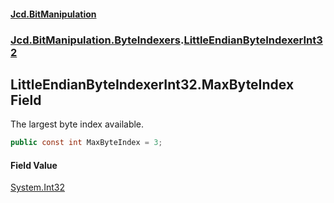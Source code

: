 #### [Jcd.BitManipulation](index.md 'index')

### [Jcd.BitManipulation.ByteIndexers](Jcd.BitManipulation.ByteIndexers.md 'Jcd.BitManipulation.ByteIndexers').[LittleEndianByteIndexerInt32](Jcd.BitManipulation.ByteIndexers.LittleEndianByteIndexerInt32.md 'Jcd.BitManipulation.ByteIndexers.LittleEndianByteIndexerInt32')

## LittleEndianByteIndexerInt32.MaxByteIndex Field

The largest byte index available.

```csharp
public const int MaxByteIndex = 3;
```

#### Field Value

[System.Int32](https://docs.microsoft.com/en-us/dotnet/api/System.Int32 'System.Int32')